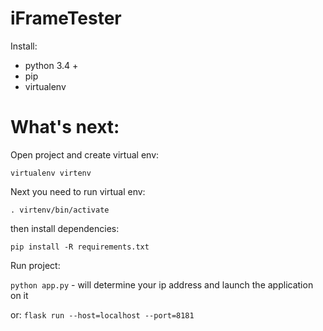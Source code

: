 # iFrameTester

Install:

- python 3.4 +
- pip
- virtualenv

# What's next:

Open project and create virtual env:

``virtualenv virtenv``

Next you need to run virtual env:

``. virtenv/bin/activate``

then install dependencies:

``pip install -R requirements.txt``

Run project:

``python app.py`` - will determine your ip address and launch the application on it

or:
``flask run --host=localhost --port=8181``